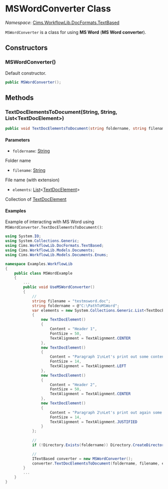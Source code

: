 # MSWordConverter Class

*Namespace*: [Cims.WorkflowLib.DocFormats.TextBased](Cims.WorkflowLib.DocFormats.TextBased.md)

`MSWordConverter` is a class for using **MS Word** (**MS Word converter**).

## Constructors 

### MSWordConverter()

Default constructor.

```C#
public MSWordConverter();
```

## Methods

### TextDocElementsToDocument(String, String, List\<TextDocElement\>)

```C#
public void TextDocElementsToDocument(string foldername, string filename, System.Collections.Generic.List<TextDocElement> elements);
```

#### Parameters 

- `foldername`: [String](https://learn.microsoft.com/en-us/dotnet/api/system.string)

Folder name

- `filename`: [String](https://learn.microsoft.com/en-us/dotnet/api/system.string)

File name (with extension)

- `elements`: [List](https://learn.microsoft.com/en-us/dotnet/api/system.collections.generic.list-1)\<[TextDocElement](../../Models/Documents/TextDocElement.md)\>

Collection of [TextDocElement](../../Models/Documents/TextDocElement.md)

#### Examples 

Example of interacting with MS Word using `MSWordConverter.TextDocElementsToDocument()`: 

```C#
using System.IO;
using System.Collections.Generic; 
using Cims.WorkflowLib.DocFormats.TextBased; 
using Cims.WorkflowLib.Models.Documents; 
using Cims.WorkflowLib.Models.Documents.Enums; 

namespace Examples.WorkflowLib
{
    public class MSWordExample 
    {
        ...
        public void UseMSWordConverter()
        {
            // 
            string filename = "testmsword.doc"; 
            string foldername = @"C:\PathToMSWord"; 
            var elements = new System.Collections.Generic.List<TextDocElement>()
            {
                new TextDocElement() 
                {
                    Content = "Header 1", 
                    FontSize = 50, 
                    TextAlignment = TextAlignment.CENTER
                }, 
                new TextDocElement() 
                {
                    Content = "Paragraph 1\nLet's print out some content to the paragraph...", 
                    FontSize = 14, 
                    TextAlignment = TextAlignment.LEFT
                }, 
                new TextDocElement() 
                {
                    Content = "Header 2", 
                    FontSize = 50, 
                    TextAlignment = TextAlignment.CENTER
                }, 
                new TextDocElement() 
                {
                    Content = "Paragraph 2\nLet's print out again some content to the paragraph...", 
                    FontSize = 14, 
                    TextAlignment = TextAlignment.JUSTIFIED
                }
            }; 
            
            // 
            if (!Directory.Exists(foldername)) Directory.CreateDirectory(foldername); 

            // 
            ITextBased converter = new MSWordConverter(); 
            converter.TextDocElementsToDocument(foldername, filename, elements);
        }
        ...
    }
}
```
